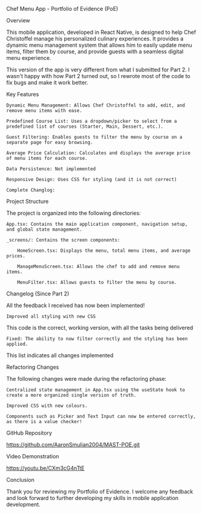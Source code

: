Chef Menu App - Portfolio of Evidence (PoE)

Overview

This mobile application, developed in React Native, is designed to help Chef Christoffel manage his personalized culinary experiences. It provides a dynamic menu management system that allows him to easily update menu items, filter them by course, and provide guests with a seamless digital menu experience.

This version of the app is very different from what I submitted for Part 2. I wasn't happy with how Part 2 turned out, so I rewrote most of the code to fix bugs and make it work better.

Key Features

    Dynamic Menu Management: Allows Chef Christoffel to add, edit, and remove menu items with ease.

    Predefined Course List: Uses a dropdown/picker to select from a predefined list of courses (Starter, Main, Dessert, etc.).

    Guest Filtering: Enables guests to filter the menu by course on a separate page for easy browsing.

    Average Price Calculation: Calculates and displays the average price of menu items for each course.

    Data Persistence: Not implemented

    Responsive Design: Uses CSS for styling (and it is not correct)

    Complete Changlog:

Project Structure

The project is organized into the following directories:

    App.tsx: Contains the main application component, navigation setup, and global state management.

    _screens/: Contains the screen components:

        HomeScreen.tsx: Displays the menu, total menu items, and average prices.

        ManageMenuScreen.tsx: Allows the chef to add and remove menu items.

        MenuFilter.tsx: Allows guests to filter the menu by course.

Changelog (Since Part 2)

All the feedback I received has now been implemented!

    Improved all styling with new CSS

This code is the correct, working version, with all the tasks being delivered

    Fixed: The ability to now filter correctly and the styling has been applied.

This list indicates all changes implemented

Refactoring Changes

The following changes were made during the refactoring phase:

    Centralized state management in App.tsx using the useState hook to create a more organized single version of truth.

    Improved CSS with new colours.

    Components such as Picker and Text Input can now be entered correctly, as there is a value checker!

GitHub Repository

https://github.com/AaronSmulian2004/MAST-POE.git

Video Demonstration

https://youtu.be/CXm3cG4nTtE

Conclusion


Thank you for reviewing my Portfolio of Evidence. I welcome any feedback and look forward to further developing my skills in mobile application development.
